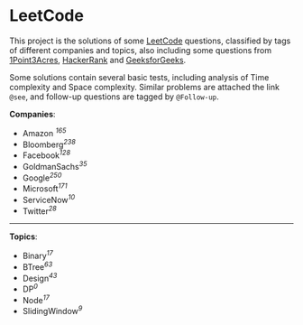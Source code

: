 # LeetCode

This project is the solutions of some [LeetCode](https://leetcode.com) questions, classified by tags of different companies and topics, also including some questions from [1Point3Acres](https://www.1point3acres.com/bbs/forum-145-1.html), [HackerRank](https://www.hackerrank.com) and [GeeksforGeeks](https://www.geeksforgeeks.org).

Some solutions contain several basic tests, including analysis of Time complexity and Space complexity. Similar problems are attached the link `@see`, and follow-up questions are tagged by `@Follow-up`.

**Companies**:

* Amazon <sup>*165*</sup> 
* Bloomberg<sup>*238*</sup>
* Facebook<sup>*128*</sup>
* GoldmanSachs<sup>*35*</sup>
* Google<sup>*250*</sup>
* Microsoft<sup>*171*</sup>
* ServiceNow<sup>*10*</sup>
* Twitter<sup>*28*</sup>

-----------------

**Topics**:

* Binary<sup>*17*</sup>
* BTree<sup>*63*</sup>
* Design<sup>*43*</sup>
* DP<sup>*0*</sup>
* Node<sup>*17*</sup>
* SlidingWindow<sup>*9*</sup>
